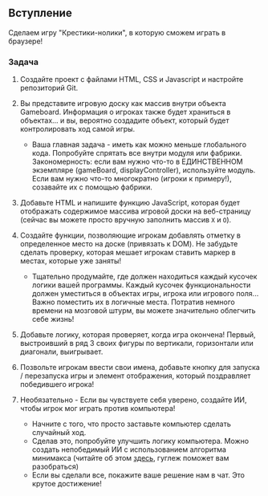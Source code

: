 ## Вступление

Сделаем игру "Крестики-нолики", в которую сможем играть в браузере!

### Задача

1. Создайте проект с файлами HTML, CSS и Javascript и настройте репозиторий Git.

2. Вы представите игровую доску как массив внутри объекта Gameboard. Информация о игроках также будет храниться в объектах... и вы, вероятно создадите объект, который будет контролировать ход самой игры.
   
    * Ваша главная задача - иметь как можно меньше глобального кода. Попробуйте спрятать все внутри модуля или фабрики. Закономерность: если вам нужно что-то в ЕДИНСТВЕННОМ экземпляре (gameBoard, displayController), используйте модуль. Если вам нужно что-то многократно (игроки к примеру!), созавайте их с помощью фабрики.

3. Добавьте HTML и напишите функцию JavaScript, которая будет отображать содержимое массива игровой доски на веб-страницу (сейчас вы можете просто вручную заполнить массив `X` и `O`).

4. Создайте функции, позволяющие игрокам добавлять отметку в определенное место на доске (привязать к DOM). Не забудьте сделать проверку, которая мешает игрокам ставить маркер в местах, которые уже заняты!
   
    * Тщательно продумайте, где должен находиться каждый кусочек логики вашей программы. Каждый кусочек функциональности должен уместиться в объектах игры, игрока или игрового поля... Важно поместить их в логичные места. Потратив немного времени на мозговой штурм, вы можете значительно облегчить себе жизнь!

5. Добавьте логику, которая проверяет, когда игра окончена! Первый, выстроивший в ряд 3 своих фигуры по вертикали, горизонтали или диагонали, выигрывает.

6. Позвольте игрокам ввести свои имена, добавьте кнопку для запуска / перезапуска игры и элемент отображения, который поздравляет победившего игрока!

7. Необязательно - Если вы чувствуете себя уверено, создайте ИИ, чтобы игрок мог играть против компьютера!
   
    * Начните с того, что просто заставьте компьютер сделать случайный ход.
   
    * Сделав это, попробуйте улучшить логику компьютера. Можно создать непобедимый ИИ с использованием алгоритма минимакса (читайте об этом [здесь](https://ru.wikipedia.org/wiki/%D0%9C%D0%B8%D0%BD%D0%B8%D0%BC%D0%B0%D0%BA%D1%81), гуглеж поможет вам разобраться)
   
    * Если вы сделали все, покажите ваше решение нам в чат. Это крутое достижение!
